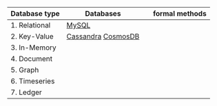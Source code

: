 
| Database type | Databases |  | formal methods | 
| ------------------------- | ---------------- | ---------------- | ---------------- |
| 1. Relational | [MySQL](https://dbdb.io/db/mysql) | | |
| 2. Key-Value | [Cassandra](https://dbdb.io/db/cassandra) [CosmosDB](https://dbdb.io/db/cosmos-db) |  | |
| 3. In-Memory | | | |
| 4. Document | | | |
| 5. Graph | | | |
| 6. Timeseries | | | |
| 7. Ledger | | | |





